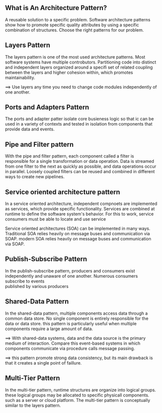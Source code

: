 ## What is An Architecture Pattern?

A reusable solution to a specific problem. Software
architecture patterns show how to promote specific quality attributes
by using a specific combination of structures. Choose the right
patterns for our problem.


## Layers Pattern

The layers pattern is one of the most used architecture patterns.
Most software systems have multiple controbutors. Partitioning code
into distinct and independent layers organized around a specifi set of
related coupling between the layers and higher cohesion within,
which promotes maintainability.

==> Use layers any time you need to change code modules independently of
one another.


## Ports and Adapters Pattern

The ports and adapter patter isolate core busieness logic so that ic
can be used in a variety of contexts and tested in isolation from
components that provide data and events.


## Pipe and Filter pattern

With the pipe and filter pattern, each component called a filter is
responsible for a single transformation or data operation. Data
is streamed from one filter to the next as quickly as possible,
and data operations occur in parallel.
Loosely coupled filters can be reused and combined in different ways
to create new pipelines.


## Service oriented architecture pattern

In a service oriented architecture, independent compnoets are implemented
as services, which provide specific functionality. Services are combined
at runtime to define the software system's behavior. For this to work,
service consumers must be able to locate and use service

Service oriented architectures (SOA) can be implemented in many ways.
Traditional SOA relies heavily on message buses and communication via  
SOAP. modern SOA relies heavily on message buses and communication via
SOAP.

## Publish-Subscribe Pattern

In the publish-subscribe pattern, producers and consumers exist independently
and unaware of one another. Numerous consumers subscribe to events  
published by various producers


## Shared-Data Pattern

In the shared-data pattern, multiple components access data through a
common data store. No single component is entirely responsible for the
data or data store. this pattern is particularly useful when multiple
components require a large amount of data.

==> With shared-data systems, data and the data source is the
primary medium of interaction. Compare this event-based systems
in which components communicate via procedure calls message passing.

==> this pattern promote strong data consistency, but its main drawback is
that it creates a single point of faillure.

## Multi-Tier Pattern

In the multi-tier pattern, runtime structures are organize into logical
groups. these logical groups may be allocated to specific physicall components.
such as a server or cloud platform. The multi-tier pattern is conceptually
similar to the layers pattern. 
